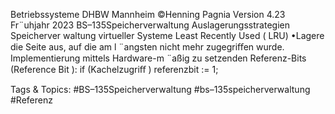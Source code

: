 Betriebssysteme DHBW Mannheim ©Henning Pagnia Version 4.23 Fr¨uhjahr 2023 BS–135Speicherverwaltung Auslagerungsstrategien Speicherver waltung virtueller Systeme
Least Recently Used ( LRU)
•Lagere die Seite aus, auf die am l ¨angsten nicht mehr zugegriﬀen wurde.
Implementierung mittels Hardware-m ¨aßig zu setzenden Referenz-Bits (Reference Bit ):
if (Kachelzugriﬀ ) referenzbit := 1;

   Tags & Topics:
   #BS–135Speicherverwaltung
   #bs–135speicherverwaltung
   #Referenz